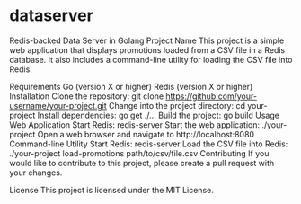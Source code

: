 # dataserver
Redis-backed Data Server in Golang
Project Name
This project is a simple web application that displays promotions loaded from a CSV file in a Redis database. It also includes a command-line utility for loading the CSV file into Redis.

Requirements
Go (version X or higher)
Redis (version X or higher)
Installation
Clone the repository: git clone https://github.com/your-username/your-project.git
Change into the project directory: cd your-project
Install dependencies: go get ./...
Build the project: go build
Usage
Web Application
Start Redis: redis-server
Start the web application: ./your-project
Open a web browser and navigate to http://localhost:8080
Command-line Utility
Start Redis: redis-server
Load the CSV file into Redis: ./your-project load-promotions path/to/csv/file.csv
Contributing
If you would like to contribute to this project, please create a pull request with your changes.

License
This project is licensed under the MIT License.